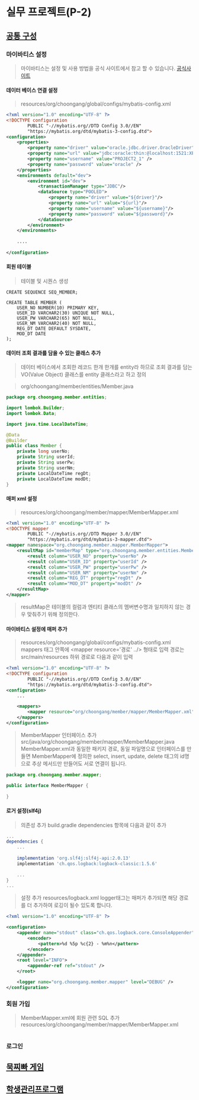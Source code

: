 # 실무 프로젝트(P-2)

## [공통 구성](https://github.com/yonggyo1125/project502_13_2)

### 마이바티스 설정 

> 마이바티스는 설정 및 사용 방법을 공식 사이트에서 참고 할 수 있습니다.
> [공식사이트](https://mybatis.org/mybatis-3/ko/index.html)

#### 데이터 베이스 연결 설정
> resources/org/choongang/global/configs/mybatis-config.xml

```xml
<?xml version="1.0" encoding="UTF-8" ?>
<!DOCTYPE configuration
        PUBLIC "-//mybatis.org//DTD Config 3.0//EN"
        "https://mybatis.org/dtd/mybatis-3-config.dtd">
<configuration>
    <properties>
        <property name="driver" value="oracle.jdbc.driver.OracleDriver" />
        <property name="url" value="jdbc:oracle:thin:@localhost:1521:XE" />
        <property name="username" value="PROJECT2_1" />
        <property name="password" value="oracle" />
    </properties>
    <environments default="dev">
        <environment id="dev">
            <transactionManager type="JDBC"/>
            <dataSource type="POOLED">
                <property name="driver" value="${driver}"/>
                <property name="url" value="${url}"/>
                <property name="username" value="${username}"/>
                <property name="password" value="${password}"/>
            </dataSource>
        </environment>
    </environments>
    
    ....
    
</configuration>
```

#### 회원 테이블

> 테이블 및 시퀀스 생성

```
CREATE SEQUENCE SEQ_MEMBER;

CREATE TABLE MEMBER (
    USER_NO NUMBER(10) PRIMARY KEY, 
    USER_ID VARCHAR2(30) UNIQUE NOT NULL,
    USER_PW VARCHAR2(65) NOT NULL,
    USER_NM VARCHAR2(40) NOT NULL,
    REG_DT DATE DEFAULT SYSDATE,
    MOD_DT DATE
);
```

#### 데이터 조회 결과를 담을 수 있는 클래스 추가

> 데이터 베이스에서 조회한 레코드 한개 한개를 entity라 하므로 조회 결과를 담는 VO(Value Object)  클래스를 entity 클래스라고 하고 정의

> org/choongang/member/entities/Member.java

```java
package org.choongang.member.entities;

import lombok.Builder;
import lombok.Data;

import java.time.LocalDateTime;

@Data
@Builder
public class Member {
    private long userNo;
    private String userId;
    private String userPw;
    private String userNm;
    private LocalDateTime regDt;
    private LocalDateTime modDt;
}
```

#### 매퍼 xml 설정
> resources/org/choongang/member/mapper/MemberMapper.xml

```xml
<?xml version="1.0" encoding="UTF-8" ?>
<!DOCTYPE mapper
        PUBLIC "-//mybatis.org//DTD Mapper 3.0//EN"
        "https://mybatis.org/dtd/mybatis-3-mapper.dtd">
<mapper namespace="org.choongang.member.mapper.MemberMapper">
    <resultMap id="memberMap" type="org.choongang.member.entities.Member">
        <result column="USER_NO" property="userNo" />
        <result column="USER_ID" property="userId" />
        <result column="USER_PW" property="userPw" />
        <result column="USER_NM" property="userNm" />
        <result column="REG_DT" property="regDt" />
        <result column="MOD_DT" property="modDt" />
    </resultMap>
</mapper>
```
> resultMap은 테이블의 컬럼과 엔티티 클래스의 멤버변수명과 일치하지 않는 경우 맞춰주기 위해 정의한다.


#### 마이바티스 설정에 매퍼 추가

> resources/org/choongang/global/configs/mybatis-config.xml
> mappers 태그 안쪽에 \<mapper resource='경로' ../\> 형태로 입력
> 경로는 src/main/resources 하위 경로로 다음과 같이 입력 

```xml
<?xml version="1.0" encoding="UTF-8" ?>
<!DOCTYPE configuration
        PUBLIC "-//mybatis.org//DTD Config 3.0//EN"
        "https://mybatis.org/dtd/mybatis-3-config.dtd">
<configuration>
    ...

    <mappers>
        <mapper resource="org/choongang/member/mapper/MemberMapper.xml" />
    </mappers>
</configuration>
```

> MemberMapper 인터페이스 추가 
> src/java/org/choongang/member/mapper/MemberMapper.java
> MemberMapper.xml과 동일한 패키지 경로, 동일 파일명으로 인터페이스를 만들면 MemberMapper에 정의한 select, insert, update, delete 태그의 id명으로 추상 메서드만 만들어도 서로 연결이 됩니다.

```java
package org.choongang.member.mapper;

public interface MemberMapper {
    
}
```


#### 로거 설정(slf4j)

> 의존성 추가
> build.gradle dependencies 항목에 다음과 같이 추가 

```groovy
...
dependencies {
    ...
    
    implementation 'org.slf4j:slf4j-api:2.0.13'
    implementation 'ch.qos.logback:logback-classic:1.5.6'
    
    ...
}
...
```

> 설정 추가
> resources/logback.xml
> logger태그는 매퍼가 추가되면 해당 경로를 더 추가하여 로깅이 될수 있도록 합니다.

```xml
<?xml version="1.0" encoding="UTF-8" ?>

<configuration>
    <appender name="stdout" class="ch.qos.logback.core.ConsoleAppender">
        <encoder>
            <pattern>%d %5p %c{2} - %m%n</pattern>
        </encoder>
    </appender>
    <root level="INFO">
        <appender-ref ref="stdout" />
    </root>

    <logger name="org.choongang.member.mapper" level="DEBUG" />
</configuration>
```

### 회원 가입

> MemberMapper.xml에 회원 관련 SQL 추가
> resources/org/choongang/member/mapper/MemberMapper.xml
```groovy

```


### 로그인 



## [묵찌빠 게임]()
## [학생관리프로그램]()

